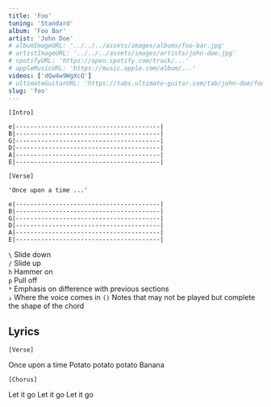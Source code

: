 ```yaml
---
title: 'Foo'
tuning: 'Standard'
album: 'Foo Bar'
artist: 'John Doe'
# albumImageURL: '../../../assets/images/albums/foo-bar.jpg'
# artistImageURL: '../../../assets/images/artists/john-doe.jpg'
# spotifyURL: 'https://open.spotify.com/track/...'
# appleMusicURL: 'https://music.apple.com/album/...'
videos: ['dQw4w9WgXcQ']
# ultimateGuitarURL: 'https://tabs.ultimate-guitar.com/tab/john-doe/foo-123123'
slug: 'foo'
---
```


```
[Intro]

e|----------------------------------------|
B|----------------------------------------|
G|----------------------------------------|
D|----------------------------------------|
A|----------------------------------------|
E|----------------------------------------|

[Verse]

'Once upon a time ...'

e|----------------------------------------|
B|----------------------------------------|
G|----------------------------------------|
D|----------------------------------------|
A|----------------------------------------|
E|----------------------------------------|

```

`\` Slide down  
`/` Slide up  
`h` Hammer on  
`p` Pull off  
`*` Emphasis on difference with previous sections  
`↓` Where the voice comes in
`()` Notes that may not be played but complete the shape of the chord

## Lyrics

`[Verse]`

Once upon a time
Potato potato potato
Banana

`[Chorus]`

Let it go
Let it go
Let it go
